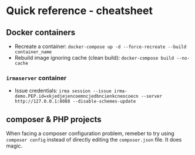 # Quick reference - cheatsheet
## Docker containers
- Recreate a container: `docker-compose up -d --force-recreate --build container_name`
- Rebuild image ignoring cache (clean build): `docker-compose build --no-cache`
### `irmaserver` container
- Issue credentials: `irma session --issue irma-demo.PEP.id=xkjedjejencoemncjedbncienkcneocoecn --server http://127.0.0.1:8088 --disable-schemes-update`


## composer & PHP projects
When facing a composer configuration problem, remeber to try using `composer config` instead of directly editing the `composer.json` file. It does magic.
